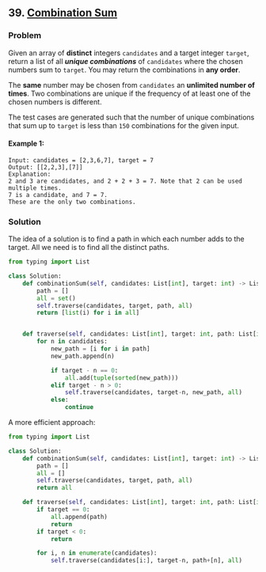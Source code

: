 ## 39. [Combination Sum](https://leetcode.com/problems/combination-sum/)

### Problem

Given an array of **distinct** integers `candidates` and a target integer `target`, return a list of all ***unique combinations*** of `candidates` where the chosen numbers sum to `target`. You may return the combinations in **any order**.

The **same** number may be chosen from `candidates` an **unlimited number of times**. Two combinations are unique if the 
frequency
 of at least one of the chosen numbers is different.

The test cases are generated such that the number of unique combinations that sum up to `target` is less than `150` combinations for the given input.

#### Example 1:

    Input: candidates = [2,3,6,7], target = 7
    Output: [[2,2,3],[7]]
    Explanation:
    2 and 3 are candidates, and 2 + 2 + 3 = 7. Note that 2 can be used multiple times.
    7 is a candidate, and 7 = 7.
    These are the only two combinations.

### Solution

The idea of a solution is to find a path in which each number adds to the target. All we need is to find all the distinct paths.

```python
from typing import List

class Solution:
    def combinationSum(self, candidates: List[int], target: int) -> List[List[int]]:
        path = []
        all = set()
        self.traverse(candidates, target, path, all)
        return [list(i) for i in all]


    def traverse(self, candidates: List[int], target: int, path: List[int], all: set) -> List[List[int]]:
        for n in candidates:
            new_path = [i for i in path]
            new_path.append(n)

            if target - n == 0:
                all.add(tuple(sorted(new_path)))
            elif target - n > 0:
                self.traverse(candidates, target-n, new_path, all)
            else:
                continue
```

A more efficient approach:

```python
from typing import List

class Solution:
    def combinationSum(self, candidates: List[int], target: int) -> List[List[int]]:
        path = []
        all = []
        self.traverse(candidates, target, path, all)
        return all

    def traverse(self, candidates: List[int], target: int, path: List[int], all: set) -> List[List[int]]:
        if target == 0:
            all.append(path)
            return
        if target < 0:
            return

        for i, n in enumerate(candidates):
            self.traverse(candidates[i:], target-n, path+[n], all)
```